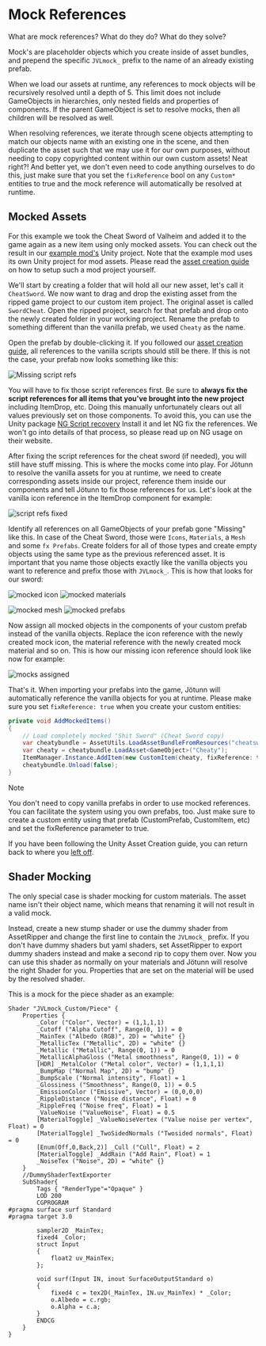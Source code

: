 # Mock References

What are mock references? What do they do? What do they solve?

Mock's are placeholder objects which you create inside of asset bundles, and prepend the specific `JVLmock_` prefix to the name of an already existing prefab.

When we load our assets at runtime, any references to mock objects will be recursively resolved until a depth of 5.
This limit does not include GameObjects in hierarchies, only nested fields and properties of components.
If the parent GameObject is set to resolve mocks, then all children will be resolved as well.

When resolving references, we iterate through scene objects attempting to match our objects name with an existing one in the scene, and then duplicate the asset such that we may use it for our own purposes, without needing to copy copyrighted content within our own custom assets!
Neat right?!
And better yet, we don't even need to code anything ourselves to do this, just make sure that you set the `fixReference` bool on any `Custom*` entities to true and the mock reference will automatically be resolved at runtime.

## Mocked Assets

For this example we took the Cheat Sword of Valheim and added it to the game again as a new item using only mocked assets.
You can check out the result in our [example mod's](https://github.com/Valheim-Modding/JotunnModExample) Unity project.
Note that the example mod uses its own Unity project for mod assets. Please read the [asset creation guide](asset-creation.md) on how to setup such a mod project yourself.

We'll start by creating a folder that will hold all our new asset, let's call it `CheatSword`.
We now want to drag and drop the existing asset from the ripped game project to our custom item project.
The original asset is called `SwordCheat`.
Open the ripped project, search for that prefab and drop onto the newly created folder in your working project.
Rename the prefab to something different than the vanilla prefab, we used `Cheaty` as the name.

Open the prefab by double-clicking it.
If you followed our [asset creation guide](asset-creation.md), all references to the vanilla scripts should still be there.
If this is not the case, your prefab now looks something like this:

![Missing script refs](../images/data/cheaty_missingrefs.png)

You will have to fix those script references first.
Be sure to **always fix the script references for all items that you've brought into the new project** including ItemDrop, etc.
Doing this manually unfortunately clears out all values previously set on those components.
To avoid this, you can use the Unity package [NG Script recovery](https://assetstore.unity.com/packages/tools/utilities/ng-missing-script-recovery-102272)
Install it and let NG fix the references.
We won't go into details of that process, so please read up on NG usage on their website.

After fixing the script references for the cheat sword (if needed), you will still have stuff missing.
This is where the mocks come into play.
For Jötunn to resolve the vanilla assets for you at runtime, we need to create corresponding assets inside our project, reference them inside our components and tell Jötunn to fix those references for us.
Let's look at the vanilla icon reference in the ItemDrop component for example:

![script refs fixed](../images/data/cheaty_refsfixed.png)

Identify all references on all GameObjects of your prefab gone "Missing" like this.
In case of the Cheat Sword, those were `Icons`, `Materials`, a `Mesh` and some `fx Prefabs`.
Create folders for all of those types and create empty objects using the same type as the previous referenced asset.
It is important that you name those objects exactly like the vanilla objects you want to reference and prefix those with `JVLmock_`.
This is how that looks for our sword:

![mocked icon](../images/data/cheaty_mockicon.png) ![mocked materials](../images/data/cheaty_mockmaterial.png)

![mocked mesh](../images/data/cheaty_mockmesh.png) ![mocked prefabs](../images/data/cheaty_mockprefab.png)

Now assign all mocked objects in the components of your custom prefab instead of the vanilla objects.
Replace the icon reference with the newly created mock icon, the material reference with the newly created mock material and so on.
This is how our missing icon reference should look like now for example:

![mocks assigned](../images/data/cheaty_mocksassigned.png)

That's it.
When importing your prefabs into the game, Jötunn will automatically reference the vanilla objects for you at runtime.
Please make sure you set `fixReference: true` when you create your custom entities:

```cs
private void AddMockedItems()
{
    // Load completely mocked "Shit Sword" (Cheat Sword copy)
    var cheatybundle = AssetUtils.LoadAssetBundleFromResources("cheatsword");
    var cheaty = cheatybundle.LoadAsset<GameObject>("Cheaty");
    ItemManager.Instance.AddItem(new CustomItem(cheaty, fixReference: true));
    cheatybundle.Unload(false);
}
```

> [!NOTE]
> You don't need to copy vanilla prefabs in order to use mocked references. You can facilitate the system using you own prefabs, too. Just make sure to create a custom entity using that prefab (CustomPrefab, CustomItem, etc) and set the fixReference parameter to true.

If you have been following the Unity Asset Creation guide, you can return back to where you [left off](asset-creation.md#assetbundle).

## Shader Mocking
The only special case is shader mocking for custom materials.
The asset name isn't their object name, which means that renaming it will not result in a valid mock.

Instead, create a new stump shader or use the dummy shader from AssetRipper and change the first line to contain the `JVLmock_` prefix.
If you don't have dummy shaders but yaml shaders, set AssetRipper to export dummy shaders instead and make a second rip to copy them over.
Now you can use this shader as normally on your materials and Jötunn will resolve the right Shader for you.
Properties that are set on the material will be used by the resolved shader.

This is a mock for the piece shader as an example:

```
Shader "JVLmock_Custom/Piece" {
	Properties {
		_Color ("Color", Vector) = (1,1,1,1)
		_Cutoff ("Alpha Cutoff", Range(0, 1)) = 0
		_MainTex ("Albedo (RGB)", 2D) = "white" {}
		_MetallicTex ("Metallic", 2D) = "white" {}
		_Metallic ("Metallic", Range(0, 1)) = 0
		_MetallicAlphaGloss ("Metal smoothness", Range(0, 1)) = 0
		[HDR] _MetalColor ("Metal color", Vector) = (1,1,1,1)
		_BumpMap ("Normal Map", 2D) = "bump" {}
		_BumpScale ("Normal intensity", Float) = 1
		_Glossiness ("Smoothness", Range(0, 1)) = 0.5
		_EmissionColor ("Emissive", Vector) = (0,0,0,0)
		_RippleDistance ("Noise distance", Float) = 0
		_RippleFreq ("Noise freq", Float) = 1
		_ValueNoise ("ValueNoise", Float) = 0.5
		[MaterialToggle] _ValueNoiseVertex ("Value noise per vertex", Float) = 0
		[MaterialToggle] _TwoSidedNormals ("Twosided normals", Float) = 0
		[Enum(Off,0,Back,2)] _Cull ("Cull", Float) = 2
		[MaterialToggle] _AddRain ("Add Rain", Float) = 1
		_NoiseTex ("Noise", 2D) = "white" {}
	}
	//DummyShaderTextExporter
	SubShader{
		Tags { "RenderType"="Opaque" }
		LOD 200
		CGPROGRAM
#pragma surface surf Standard
#pragma target 3.0

		sampler2D _MainTex;
		fixed4 _Color;
		struct Input
		{
			float2 uv_MainTex;
		};
		
		void surf(Input IN, inout SurfaceOutputStandard o)
		{
			fixed4 c = tex2D(_MainTex, IN.uv_MainTex) * _Color;
			o.Albedo = c.rgb;
			o.Alpha = c.a;
		}
		ENDCG
	}
}
```
